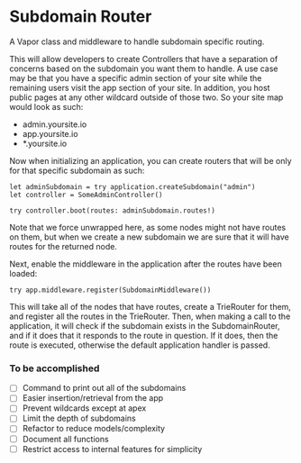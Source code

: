 # Subdomain Router
A Vapor class and middleware to handle subdomain specific routing.

This will allow developers to create Controllers that have a separation of concerns based on the subdomain you want them to handle. A use case may be that you have a specific admin section of your site while the remaining users visit the app section of your site. In addition, you host public pages at any other wildcard outside of those two. So your site map would look as such:

* admin.yoursite.io
* app.yoursite.io
* \*.yoursite.io

Now when initializing an application, you can create routers that will be only for that specific subdomain as such:
```
let adminSubdomain = try application.createSubdomain("admin")
let controller = SomeAdminController()

try controller.boot(routes: adminSubdomain.routes!)
```

Note that we force unwrapped here, as some nodes might not have routes on them, but when we create a new subdomain we are sure that it will have routes for the returned node.

Next, enable the middleware in the application after the routes have been loaded:

```
try app.middleware.register(SubdomainMiddleware())
```

This will take all of the nodes that have routes, create a TrieRouter for them, and register all the routes in the TrieRouter. Then, when making a call to the application, it will check if the subdomain exists in the SubdomainRouter, and if it does that it responds to the route in question. If it does, then the route is executed, otherwise the default application handler is passed.

### To be accomplished
- [ ] Command to print out all of the subdomains
- [ ] Easier insertion/retrieval from the app
- [ ] Prevent wildcards except at apex
- [ ] Limit the depth of subdomains
- [ ] Refactor to reduce models/complexity
- [ ] Document all functions
- [ ] Restrict access to internal features for simplicity
